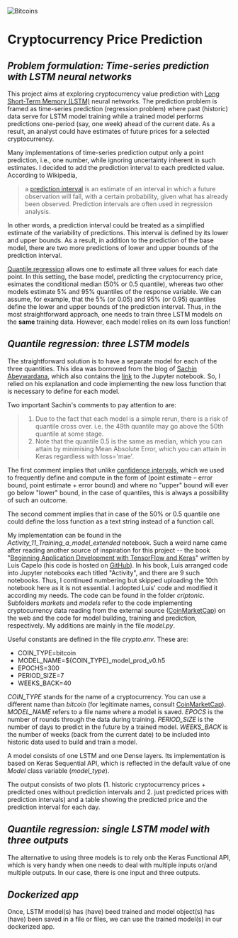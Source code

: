 ![Bitcoins](https://cdn.pixabay.com/photo/2017/01/25/12/31/bitcoin-2007769__340.jpg)

# Cryptocurrency Price Prediction

## *Problem formulation: Time-series prediction with LSTM neural networks*
This project aims at exploring cryptocurrency value prediction with [Long Short-Term Memory (LSTM)](https://en.wikipedia.org/wiki/Long_short-term_memory) neural networks. The prediction problem is framed as time-series prediction (regression problem) where past (historic) data serve for LSTM model training while a trained model performs predictions one-period (say, one week) ahead of the current date. As a result, an analyst could have estimates of future prices for a selected cryptocurrency.

Many implementations of time-series prediction output only a point prediction, i.e., one number, while ignoring uncertainty inherent in such estimates. I decided to add the prediction interval to each predicted value. According to Wikipedia, 
> a [prediction interval](https://en.wikipedia.org/wiki/Prediction_interval) is an estimate of an interval in which a future 
> observation will fall, with a certain probability, given 
> what has already been observed. Prediction intervals are often used in regression analysis. 

In other words, a prediction interval could be treated as a simplified estimate of the variability of predictions. This interval is defined by its lower and upper bounds. As a result, in addition to the prediction of the base model, there are two more predictions of lower and upper bounds of the prediction interval.

[Quantile regression](https://en.wikipedia.org/wiki/Quantile_regression) allows one to estimate all three values for each date point. In this setting, the base model, predicting the cryptocurrency price, esimates the conditional median (50% or 0.5 quantile), whereas two other models estimate 5% and 95% quantiles of the response variable. We can assume, for example, that the 5% (or 0.05) and 95% (or 0.95) quantiles define the lower and upper bounds of the prediction interval. Thus, in the most straightforward approach, one needs to train three LSTM models on the **same** training data. However, each model relies on its own loss function!

## *Quantile regression: three LSTM models*
The straightforward solution is to have a separate model for each of the three quantities. This idea was borrowed from the blog of [Sachin Abeywardana](https://towardsdatascience.com/deep-quantile-regression-c85481548b5a), which also contains the [link](https://github.com/sachinruk/KerasQuantileModel/blob/master/Keras%20Quantile%20Model.ipynb) to the Jupyter notebook. So, I relied on his explanation and code implementing the new loss function that is necessary to define for each model.

Two important Sachin's comments to pay attention to are:
>1. Due to the fact that each model is a simple rerun, there is a risk of quantile cross over. i.e. the 49th quantile may go 
> above the 50th quantile at some stage.
>2. Note that the quantile 0.5 is the same as median, which you can attain by minimising Mean Absolute Error, which you can 
> attain in Keras regardless with loss='mae'.

The first comment implies that unlike [confidence intervals](https://en.wikipedia.org/wiki/Confidence_interval), which we used to frequently define and compute in the form of (point estimate – error bound, point estimate + error bound) and where no "upper" bound will ever go below "lower" bound, in the case of quantiles, this is always a possibility of such an outcome.

The second comment implies that in case of the 50% or 0.5 quantile one could define the loss function as a text string instead of a function call.

My implementation can be found in the *Activity_11_Training_a_model_extended* notebook. Such a weird name came after reading another source of inspiration for this project -- the book "[Beginning Application Development with TensorFlow and Keras](https://www.packtpub.com/application-development/beginning-application-development-tensorflow-and-keras-elearning-video)" written by Luis Capelo (his code is hosted on [GitHub](https://github.com/TrainingByPackt/Beginning-Application-Development-with-TensorFlow-and-Keras)). In his book, Luis arranged code into Jupyter notebooks each titled "Activity", and there are 9 such notebooks. Thus, I continued numbering but skipped uploading the 10th notebook here as it is not essential. I adopted Luis' code and modified it according my needs. The code can be found in the folder *criptonic*. Subfolders *markets* and *models* refer to the code implementing cryptocurrency data reading from the external source ([CoinMarketCap](https://coinmarketcap.com/)) on the web and the code for model building, training and prediction, respectively. My additions are mainly in the file *model.py*.

Useful constants are defined in the file *crypto.env*. These are:

* COIN_TYPE=bitcoin
* MODEL_NAME=${COIN_TYPE}_model_prod_v0.h5
* EPOCHS=300
* PERIOD_SIZE=7
* WEEKS_BACK=40

*COIN_TYPE* stands for the name of a cryptocurrency. You can use a different name than *bitcoin* (for legitimate names, consult [CoinMarketCap](https://coinmarketcap.com/)). *MODEL_NAME* refers to a file name where a model is saved. *EPOCS* is the number of rounds through the data during training. *PERIOD_SIZE* is the number of days to predict in the future by a trained model. *WEEKS_BACK* is the number of weeks (back from the current date) to be included into historic data used to build and train a model. 

A model consists of one LSTM and one Dense layers. Its implementation is based on Keras Sequential API, which is reflected in the default value of one *Model* class variable (*model_type*).

The output consists of two plots (1. historic cryptocurrency prices + predicted ones without prediction intervals and 2. just predicted prices with prediction intervals) and a table showing the predicted price and the prediction interval for each day.

## *Quantile regression: single LSTM model with three outputs*
The alternative to using three models is to rely onb the Keras Functional API, which is very handy when one needs to deal with multiple inputs or/and multiple outputs. In our case, there is one input and three outputs.

## *Dockerized app*
Once, LSTM model(s) has (have) beed trained and model object(s) has (have) been saved in a file or files, we can use the trained model(s) in our dockerized app.
